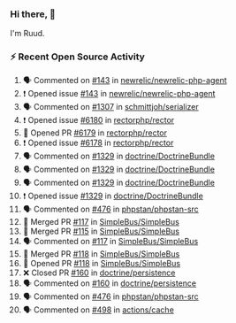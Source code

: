 ### Hi there, 👋

I'm Ruud.
 
### :zap: Recent Open Source Activity

<!--START_SECTION:activity-->
1. 🗣 Commented on [#143](https://github.com/newrelic/newrelic-php-agent/issues/143) in [newrelic/newrelic-php-agent](https://github.com/newrelic/newrelic-php-agent)
2. ❗️ Opened issue [#143](https://github.com/newrelic/newrelic-php-agent/issues/143) in [newrelic/newrelic-php-agent](https://github.com/newrelic/newrelic-php-agent)
3. 🗣 Commented on [#1307](https://github.com/schmittjoh/serializer/issues/1307) in [schmittjoh/serializer](https://github.com/schmittjoh/serializer)
4. ❗️ Opened issue [#6180](https://github.com/rectorphp/rector/issues/6180) in [rectorphp/rector](https://github.com/rectorphp/rector)
5. 💪 Opened PR [#6179](https://github.com/rectorphp/rector/pull/6179) in [rectorphp/rector](https://github.com/rectorphp/rector)
6. ❗️ Opened issue [#6178](https://github.com/rectorphp/rector/issues/6178) in [rectorphp/rector](https://github.com/rectorphp/rector)
7. 🗣 Commented on [#1329](https://github.com/doctrine/DoctrineBundle/issues/1329) in [doctrine/DoctrineBundle](https://github.com/doctrine/DoctrineBundle)
8. 🗣 Commented on [#1329](https://github.com/doctrine/DoctrineBundle/issues/1329) in [doctrine/DoctrineBundle](https://github.com/doctrine/DoctrineBundle)
9. 🗣 Commented on [#1329](https://github.com/doctrine/DoctrineBundle/issues/1329) in [doctrine/DoctrineBundle](https://github.com/doctrine/DoctrineBundle)
10. ❗️ Opened issue [#1329](https://github.com/doctrine/DoctrineBundle/issues/1329) in [doctrine/DoctrineBundle](https://github.com/doctrine/DoctrineBundle)
11. 🗣 Commented on [#476](https://github.com/phpstan/phpstan-src/issues/476) in [phpstan/phpstan-src](https://github.com/phpstan/phpstan-src)
12. 🎉 Merged PR [#117](https://github.com/SimpleBus/SimpleBus/pull/117) in [SimpleBus/SimpleBus](https://github.com/SimpleBus/SimpleBus)
13. 🎉 Merged PR [#115](https://github.com/SimpleBus/SimpleBus/pull/115) in [SimpleBus/SimpleBus](https://github.com/SimpleBus/SimpleBus)
14. 🗣 Commented on [#117](https://github.com/SimpleBus/SimpleBus/issues/117) in [SimpleBus/SimpleBus](https://github.com/SimpleBus/SimpleBus)
15. 🎉 Merged PR [#118](https://github.com/SimpleBus/SimpleBus/pull/118) in [SimpleBus/SimpleBus](https://github.com/SimpleBus/SimpleBus)
16. 💪 Opened PR [#118](https://github.com/SimpleBus/SimpleBus/pull/118) in [SimpleBus/SimpleBus](https://github.com/SimpleBus/SimpleBus)
17. ❌ Closed PR [#160](https://github.com/doctrine/persistence/pull/160) in [doctrine/persistence](https://github.com/doctrine/persistence)
18. 🗣 Commented on [#160](https://github.com/doctrine/persistence/issues/160) in [doctrine/persistence](https://github.com/doctrine/persistence)
19. 🗣 Commented on [#476](https://github.com/phpstan/phpstan-src/issues/476) in [phpstan/phpstan-src](https://github.com/phpstan/phpstan-src)
20. 🗣 Commented on [#498](https://github.com/actions/cache/issues/498) in [actions/cache](https://github.com/actions/cache)
<!--END_SECTION:activity-->
